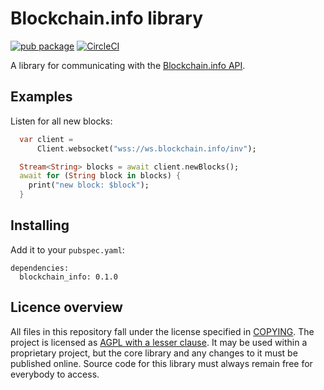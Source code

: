 # Blockchain.info library

[![pub package](https://img.shields.io/pub/v/blockchain_info.svg)](https://pub.dartlang.org/packages/blockchain_info)
[![CircleCI](https://circleci.com/gh/inapay/blockchain_info_client.svg?style=svg)](https://circleci.com/gh/inapay/blockchain_info_client)

A library for communicating with the [Blockchain.info API](https://www.blockchain.com/api/api_websocket).

## Examples

Listen for all new blocks:

```dart
  var client =
      Client.websocket("wss://ws.blockchain.info/inv");

  Stream<String> blocks = await client.newBlocks();
  await for (String block in blocks) {
    print("new block: $block");
  }
```

## Installing

Add it to your `pubspec.yaml`:

```
dependencies:
  blockchain_info: 0.1.0
```

## Licence overview

All files in this repository fall under the license specified in 
[COPYING](COPYING). The project is licensed as [AGPL with a lesser clause](https://www.gnu.org/licenses/agpl-3.0.en.html). 
It may be used within a proprietary project, but the core library and any 
changes to it must be published online. Source code for this library must 
always remain free for everybody to access.